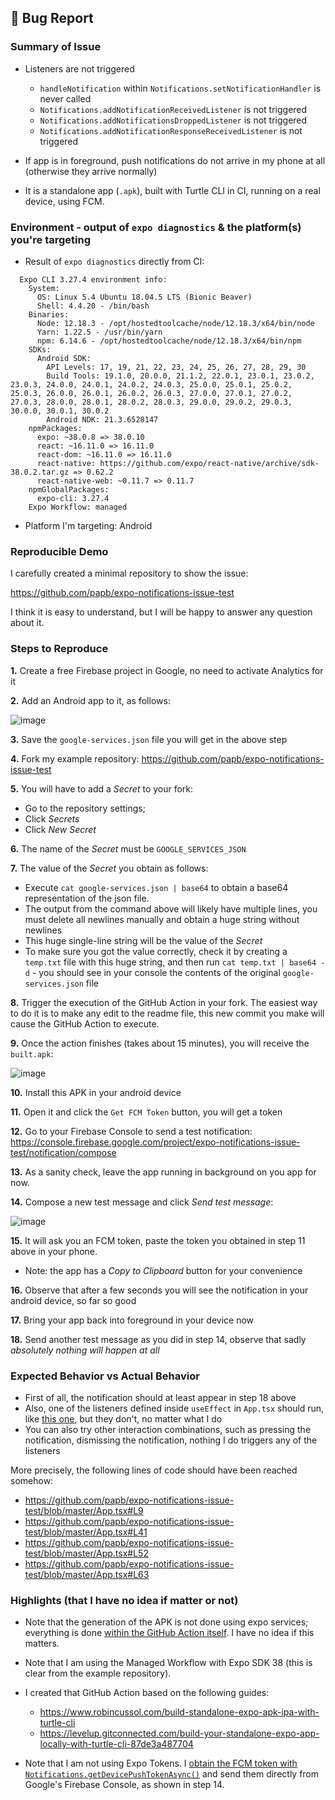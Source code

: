 ## 🐛 Bug Report

### Summary of Issue <!-- ( just a few sentences ) -->

* Listeners are not triggered
  * `handleNotification` within `Notifications.setNotificationHandler` is never called
  * `Notifications.addNotificationReceivedListener` is not triggered
  * `Notifications.addNotificationsDroppedListener` is not triggered
  * `Notifications.addNotificationResponseReceivedListener` is not triggered

* If app is in foreground, push notifications do not arrive in my phone at all (otherwise they arrive normally)

* It is a standalone app (`.apk`), built with Turtle CLI in CI, running on a real device, using FCM.

### Environment - output of `expo diagnostics` & the platform(s) you're targeting

* Result of `expo diagnostics` directly from CI:

```
  Expo CLI 3.27.4 environment info:
    System:
      OS: Linux 5.4 Ubuntu 18.04.5 LTS (Bionic Beaver)
      Shell: 4.4.20 - /bin/bash
    Binaries:
      Node: 12.18.3 - /opt/hostedtoolcache/node/12.18.3/x64/bin/node
      Yarn: 1.22.5 - /usr/bin/yarn
      npm: 6.14.6 - /opt/hostedtoolcache/node/12.18.3/x64/bin/npm
    SDKs:
      Android SDK:
        API Levels: 17, 19, 21, 22, 23, 24, 25, 26, 27, 28, 29, 30
        Build Tools: 19.1.0, 20.0.0, 21.1.2, 22.0.1, 23.0.1, 23.0.2, 23.0.3, 24.0.0, 24.0.1, 24.0.2, 24.0.3, 25.0.0, 25.0.1, 25.0.2, 25.0.3, 26.0.0, 26.0.1, 26.0.2, 26.0.3, 27.0.0, 27.0.1, 27.0.2, 27.0.3, 28.0.0, 28.0.1, 28.0.2, 28.0.3, 29.0.0, 29.0.2, 29.0.3, 30.0.0, 30.0.1, 30.0.2
        Android NDK: 21.3.6528147
    npmPackages:
      expo: ~38.0.8 => 38.0.10 
      react: ~16.11.0 => 16.11.0 
      react-dom: ~16.11.0 => 16.11.0 
      react-native: https://github.com/expo/react-native/archive/sdk-38.0.2.tar.gz => 0.62.2 
      react-native-web: ~0.11.7 => 0.11.7 
    npmGlobalPackages:
      expo-cli: 3.27.4
    Expo Workflow: managed
```

* Platform I'm targeting: Android

### Reproducible Demo

I carefully created a minimal repository to show the issue:

https://github.com/papb/expo-notifications-issue-test

I think it is easy to understand, but I will be happy to answer any question about it.

### Steps to Reproduce

**1.** Create a free Firebase project in Google, no need to activate Analytics for it

**2.** Add an Android app to it, as follows:

![image](https://user-images.githubusercontent.com/20914054/92674281-5d07fa00-f2f3-11ea-96da-a8453b03c7c8.png)

**3.** Save the `google-services.json` file you will get in the above step

**4.** Fork my example repository: https://github.com/papb/expo-notifications-issue-test

**5.** You will have to add a *Secret* to your fork:
  * Go to the repository settings;
  * Click *Secrets*
  * Click *New Secret*

**6.** The name of the *Secret* must be `GOOGLE_SERVICES_JSON`

**7.** The value of the *Secret* you obtain as follows:
  * Execute `cat google-services.json | base64` to obtain a base64 representation of the json file.
  * The output from the command above will likely have multiple lines, you must delete all newlines manually and obtain a huge string without newlines
  * This huge single-line string will be the value of the *Secret*
  * To make sure you got the value correctly, check it by creating a `temp.txt` file with this huge string, and then run `cat temp.txt | base64 -d` - you should see in your console the contents of the original `google-services.json` file

**8.** Trigger the execution of the GitHub Action in your fork. The easiest way to do it is to make any edit to the readme file, this new commit you make will cause the GitHub Action to execute.

**9.** Once the action finishes (takes about 15 minutes), you will receive the `built.apk`:

![image](https://user-images.githubusercontent.com/20914054/92674089-fda9ea00-f2f2-11ea-9de1-277d72f592c8.png)

**10.** Install this APK in your android device

**11.** Open it and click the `Get FCM Token` button, you will get a token

**12.** Go to your Firebase Console to send a test notification: https://console.firebase.google.com/project/expo-notifications-issue-test/notification/compose

**13.** As a sanity check, leave the app running in background on you app for now.

**14.** Compose a new test message and click *Send test message*:

![image](https://user-images.githubusercontent.com/20914054/92620938-9c096180-f299-11ea-9ccb-e137e2d363f0.png)

**15.** It will ask you an FCM token, paste the token you obtained in step 11 above in your phone.
  * Note: the app has a *Copy to Clipboard* button for your convenience

**16.** Observe that after a few seconds you will see the notification in your android device, so far so good

**17.** Bring your app back into foreground in your device now

**18.** Send another test message as you did in step 14, observe that sadly *absolutely nothing will happen at all*

### Expected Behavior vs Actual Behavior

* First of all, the notification should at least appear in step 18 above
* Also, one of the listeners defined inside `useEffect` in `App.tsx` should run, like [this one](https://github.com/papb/expo-notifications-issue-test/blob/master/App.tsx#L41), but they don't, no matter what I do
* You can also try other interaction combinations, such as pressing the notification, dismissing the notification, nothing I do triggers any of the listeners

More precisely, the following lines of code should have been reached somehow:
  * https://github.com/papb/expo-notifications-issue-test/blob/master/App.tsx#L9
  * https://github.com/papb/expo-notifications-issue-test/blob/master/App.tsx#L41
  * https://github.com/papb/expo-notifications-issue-test/blob/master/App.tsx#L52
  * https://github.com/papb/expo-notifications-issue-test/blob/master/App.tsx#L63

### Highlights (that I have no idea if matter or not)

* Note that the generation of the APK is not done using expo services; everything is done [within the GitHub Action itself](https://github.com/papb/expo-notifications-issue-test/blob/master/.github/workflows/ci.yml). I have no idea if this matters.

* Note that I am using the Managed Workflow with Expo SDK 38 (this is clear from the example repository).

* I created that GitHub Action based on the following guides:
  * https://www.robincussol.com/build-standalone-expo-apk-ipa-with-turtle-cli
  * https://levelup.gitconnected.com/build-your-standalone-expo-app-locally-with-turtle-cli-87de3a487704

* Note that I am not using Expo Tokens. I [obtain the FCM token with `Notifications.getDevicePushTokenAsync()`](https://github.com/papb/expo-notifications-issue-test/blob/master/src/get-token.ts#L9) and send them directly from Google's Firebase Console, as shown in step 14.
